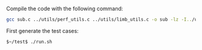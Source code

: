 
Compile the code with the following command:
```bash
gcc sub.c ../utils/perf_utils.c ../utils/limb_utils.c -o sub -lz -I../utils -mavx512f -mavx512vl -O2 -funroll-all-loops -fno-inline-functions
```
First generate the test cases:
```bash
$~/test$ ./run.sh
```

